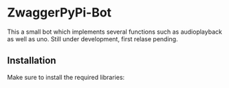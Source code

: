 # ZwaggerPyPi-Bot
This a small bot which implements several functions such as audioplayback as well as uno. Still under development, first relase pending.

## Installation
Make sure to install the required libraries:
